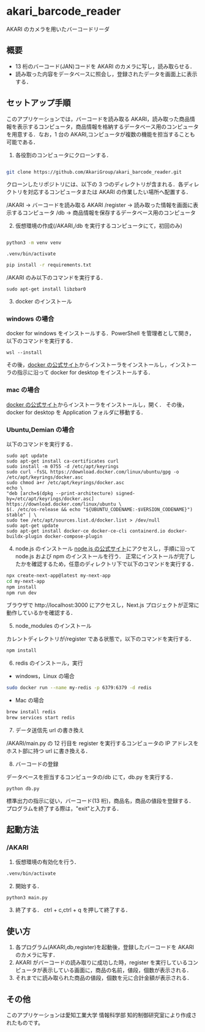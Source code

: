 # akari_barcode_reader

AKARI のカメラを用いたバーコードリーダ

## 概要

- 13 桁のバーコード(JAN)コードを AKARI のカメラに写し，読み取らせる．
- 読み取った内容をデータベースに照会し，登録されたデータを画面上に表示する．

## セットアップ手順

このアプリケーションでは，バーコードを読み取る AKARI，読み取った商品情報を表示するコンピュータ，商品情報を格納するデータベース用のコンピュータを用意する．なお，1 台の AKARI,コンピュータが複数の機能を担当することも可能である．

1. 各役割のコンピュータにクローンする．

```bash

git clone https://github.com/AkariGroup/akari_barcode_reader.git

```

クローンしたリポジトリには、以下の 3 つのディレクトリが含まれる．各ディレクトリを対応するコンピュータまたは AKARI の作業したい場所へ配置する．

/AKARI → バーコードを読み取る AKARI
/register → 読み取った情報を画面に表示するコンピュータ
/db → 商品情報を保存するデータベース用のコンピュータ

2. 仮想環境の作成(/AKARI,/db を実行するコンピュータにて，初回のみ)

```bash

python3 -m venv venv

.venv/bin/activate

pip install -r requirements.txt

```

/AKARI のみ以下のコマンドを実行する．

```
sudo apt-get install libzbar0
```

3. docker のインストール

### windows の場合

docker for windows をインストールする．PowerShell を管理者として開き，以下のコマンドを実行する．

```
wsl --install
```

その後，[docker の公式サイト](https://www.docker.com/)からインストーラをインストールし，インストーラの指示に沿って docker for desktop をインストールする．

### mac の場合

[docker の公式サイト](https://www.docker.com/)からインストーラをインストールし，開く．
その後，docker for desktop を Application フォルダに移動する．

### Ubuntu,Demian の場合

以下のコマンドを実行する．

```
sudo apt update
sudo apt-get install ca-certificates curl
sudo install -m 0755 -d /etc/apt/keyrings
sudo curl -fsSL https://download.docker.com/linux/ubuntu/gpg -o /etc/apt/keyrings/docker.asc
sudo chmod a+r /etc/apt/keyrings/docker.asc
echo \
"deb [arch=$(dpkg --print-architecture) signed-by=/etc/apt/keyrings/docker.asc] https://download.docker.com/linux/ubuntu \
$(. /etc/os-release && echo "${UBUNTU_CODENAME:-$VERSION_CODENAME}") stable" | \
sudo tee /etc/apt/sources.list.d/docker.list > /dev/null
sudo apt-get update
sudo apt-get install docker-ce docker-ce-cli containerd.io docker-buildx-plugin docker-compose-plugin
```

4. node.js のインストール
   [node.js の公式サイト](https://nodejs.org/ja/)にアクセスし，手順に沿って node.js および npm のインストールを行う．
   正常にインストールが完了したかを確認するため，任意のディレクトリ下で以下のコマンドを実行する．

```bash
npx create-next-app@latest my-next-app
cd my-next-app
npm install
npm run dev
```

ブラウザで http://localhost:3000 にアクセスし，Next.js プロジェクトが正常に動作しているかを確認する．

5. node_modules のインストール

カレントディレクトリが/register である状態で，以下のコマンドを実行する．

```bash
npm install
```

6. redis のインストール，実行

- windows，Linux の場合

```bash
sudo docker run --name my-redis -p 6379:6379 -d redis
```

- Mac の場合

```bash
brew install redis
brew services start redis
```

7. データ送信先 url の書き換え

/AKARI/main.py の 12 行目を register を実行するコンピュータの IP アドレスをホスト部に持つ url に書き換える．

8. バーコードの登録

データベースを担当するコンピュータの/db にて，db.py を実行する．

```
python db.py
```

標準出力の指示に従い，バーコード(13 桁)，商品名，商品の値段を登録する．プログラムを終了する際は，"exit"と入力する．

## 起動方法

### /AKARI

1. 仮想環境の有効化を行う．

```bash
.venv/bin/activate
```

2. 開始する．

```bash
python3 main.py
```

3. 終了する．
   ctrl + c,ctrl + q を押して終了する．

## 使い方

1. 各プログラム(AKARI,db,register)を起動後，登録したバーコードを AKARI のカメラに写す．
2. AKARI がバーコードの読み取りに成功した時，register を実行しているコンピュータが表示している画面に，商品の名前，値段，個数が表示される．
3. それまでに読み取られた商品の値段，個数を元に合計金額が表示される．

## その他

このアプリケーションは愛知工業大学 情報科学部 知的制御研究室により作成されたものです。
